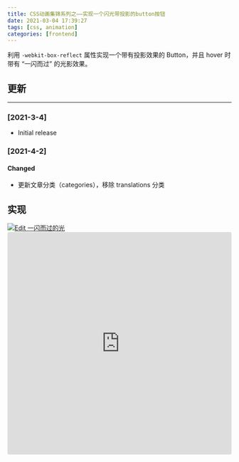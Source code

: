 ```yaml
---
title: CSS动画集锦系列之——实现一个闪光带投影的button按钮
date: 2021-03-04 17:39:27
tags: [css, animation]
categories: [frontend]
---
```


利用 `-webkit-box-reflect` 属性实现一个带有投影效果的 Button，并且 hover 时带有 “一闪而过” 的光影效果。

<!-- more -->

## 更新

------

### [2021-3-4]

- Initial release

### [2021-4-2]

#### Changed

- 更新文章分类（categories），移除 translations 分类

## 实现

<a href="https://codesandbox.io/s/yishanerguodeguang-t3gc6?autoresize=1&fontsize=14&hidenavigation=1&theme=light">
  <img alt="Edit 一闪而过的光" src="https://codesandbox.io/static/img/play-codesandbox.svg">
</a>

<iframe src="https://codesandbox.io/embed/yishanerguodeguang-t3gc6?autoresize=1&fontsize=14&hidenavigation=1&theme=light"
     style="width:100%; height:500px; border:0; border-radius: 4px; overflow:hidden;"
     title="一闪而过的光"
     allow="accelerometer; ambient-light-sensor; camera; encrypted-media; geolocation; gyroscope; hid; microphone; midi; payment; usb; vr; xr-spatial-tracking"
     sandbox="allow-forms allow-modals allow-popups allow-presentation allow-same-origin allow-scripts"
   ></iframe>